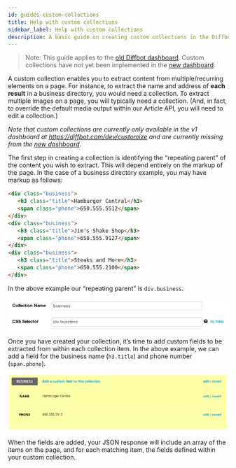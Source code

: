 ```yaml
---
id: guides-custom-collections
title: Help with custom collections
sidebar_label: Help with custom collections
description: A basic guide on creating custom collections in the Diffbot Customization dashboard
---
```


> Note: This guide applies to the [old Diffbot dashboard](https://diffbot.com/dev/customize). Custom collections have not yet been implemented in the [new dashboard](https://app.diffbot.com).

A custom collection enables you to extract content from multiple/recurring elements on a page. For instance, to extract the name and address of <strong>each result</strong> in a business directory, you would need a collection. To extract multiple images on a page, you will typically need a collection. (And, in fact, to override the default media output within our Article API, you will need to edit a collection.)

_Note that custom collections are currently only available in the v1 dashboard at https://diffbot.com/dev/customize and are currently missing from the [new dashboard](#tutorials-new-dashboard)._

The first step in creating a collection is identifying the “repeating parent” of the content you wish to extract. This will depend entirely on the markup of the page. In the case of a business directory example, you may have markup as follows:

```html
<div class="business">
   <h3 class="title">Hamburger Central</h3>
   <span class="phone">650.555.5512</span>
</div>
<div class="business">
   <h3 class="title">Jim's Shake Shop</h3>
   <span class="phone">650.555.9127</span>
</div>
<div class="business">
   <h3 class="title">Steaks and More</h3>
   <span class="phone">650.555.2100</span>
</div>
```

In the above example our “repeating parent” is `div.business`.

![](/img/ss_2014-0218_57.png)

Once you have created your collection, it’s time to add custom fields to be extracted from within each collection item. In the above example, we can add a field for the business name (`h3.title`) and phone number (`span.phone`).

![](/img/ss_2014-0218_58.png)

When the fields are added, your JSON response will include an array of the items on the page, and for each matching item, the fields defined within your custom collection.
